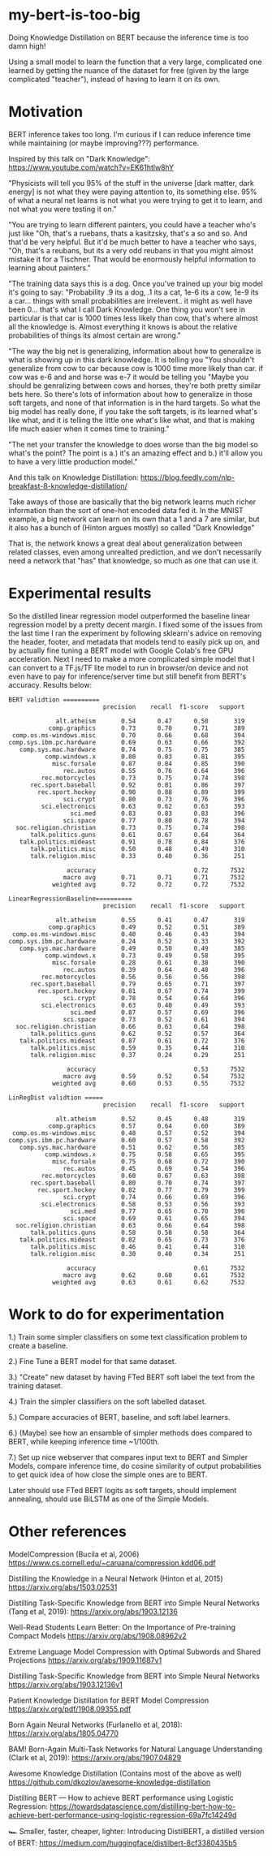 # my-bert-is-too-big
Doing Knowledge Distillation on BERT because the inference time is too damn high!

Using a small model to learn the function that a very large, complicated one learned by getting the nuance of the dataset for free (given by the large complicated "teacher"), instead of having to learn it on its own.


# Motivation
BERT inference takes too long. I'm curious if I can reduce inference time while maintaining (or maybe improving???) performance.

Inspired by this talk on "Dark Knowledge": https://www.youtube.com/watch?v=EK61htlw8hY

"Physicists will tell you 95% of the stuff in the universe [dark matter, dark energy] is not what they were paying attention to, its something else. 95% of what a neural net learns is not what you were trying to get it to learn, and not what you were testing it on."

"You are trying to learn different painters, you could have a teacher who's just like "Oh, that's a ruebans, thats a kasitzsky, that's a so and so. And that'd be very helpful. But it'd be much better to have a teacher who says, "Oh, that's a reubans, but its a very odd reubans in that you might almost mistake it for a Tischner. That would be enormously helpful information to learning about painters."

"The training data says this is a dog. Once you've trained up your big model it's going to say: "Probability .9 its a dog, .1 its a cat, 1e-6 its a cow, 1e-9 its a car... things with small probabilities are irrelevent.. it might as well have been 0... that's what I call Dark Knowledge. One thing you won't see in particular is that car is 1000 times less likely than cow, that's where almost all the knowledge is. Almost everything it knows is about the relative probabilities of things its almost certain are wrong."

"The way the big net is generalizing, information about how to generalize is what is showing up in this dark knowledge. It is telling you "You shouldn't generalize from cow to car because cow is 1000 time more likely than car. if cow was e-6 and and horse was e-7 it would be telling you "Maybe you should be genralizing between cows and horses, they're both pretty similar bets here. So there's lots of information about how to generalize in those soft targets, and none of that information is in the hard targets. So what the big model has really done, if you take the soft targets, is its learned what's like what, and it is telling the little one what's like what, and that is making life much easier when it comes time to training."

"The net your transfer the knowledge to does worse than the big model so what's the point? The point is a.) it's an amazing effect and b.) it'll allow you to have a very little production model."

And this talk on Knowledge Distillation: https://blog.feedly.com/nlp-breakfast-8-knowledge-distillation/

Take aways of those are basically that the big network learns much richer information than the sort of one-hot encoded data fed it.
In the MNIST example, a big network can learn on its own that a 1 and a 7 are similar, but it also has a bunch of (Hinton argues mostly) so called "Dark Knowledge"

That is, the network knows a great deal about generalization between related classes, even among unrealted prediction, and we don't necessarily need a network that "has" that knowledge, so much as one that can use it.

# Experimental results
So the distilled linear regression model outperformed the baseline linear regression model by a pretty decent margin. I fixed some of the issues from the last time I ran the experiment by following sklearn's advice on removing the header, footer, and metadata that models tend to easily pick up on, and by actually fine tuning a BERT model with Google Colab's free GPU acceleration. Next I need to make a more complicated simple model that I can convert to a TF.js/TF lite model to run in browser/on device and not even have to pay for inference/server time but still benefit from BERT's accuracy.
Results below:

```
BERT validtion ==========
                          precision    recall  f1-score   support

             alt.atheism       0.54      0.47      0.50       319
           comp.graphics       0.73      0.70      0.71       389
 comp.os.ms-windows.misc       0.70      0.66      0.68       394
comp.sys.ibm.pc.hardware       0.69      0.63      0.66       392
   comp.sys.mac.hardware       0.74      0.75      0.75       385
          comp.windows.x       0.80      0.83      0.81       395
            misc.forsale       0.87      0.84      0.85       390
               rec.autos       0.55      0.76      0.64       396
         rec.motorcycles       0.73      0.75      0.74       398
      rec.sport.baseball       0.92      0.81      0.86       397
        rec.sport.hockey       0.90      0.88      0.89       399
               sci.crypt       0.80      0.73      0.76       396
         sci.electronics       0.63      0.62      0.63       393
                 sci.med       0.83      0.83      0.83       396
               sci.space       0.77      0.80      0.78       394
  soc.religion.christian       0.73      0.75      0.74       398
      talk.politics.guns       0.61      0.67      0.64       364
   talk.politics.mideast       0.91      0.78      0.84       376
      talk.politics.misc       0.50      0.48      0.49       310
      talk.religion.misc       0.33      0.40      0.36       251

                accuracy                           0.72      7532
               macro avg       0.71      0.71      0.71      7532
            weighted avg       0.72      0.72      0.72      7532
```
```
LinearRegressionBaseline==========
                          precision    recall  f1-score   support

             alt.atheism       0.55      0.41      0.47       319
           comp.graphics       0.49      0.52      0.51       389
 comp.os.ms-windows.misc       0.40      0.46      0.43       394
comp.sys.ibm.pc.hardware       0.24      0.52      0.33       392
   comp.sys.mac.hardware       0.49      0.50      0.49       385
          comp.windows.x       0.73      0.49      0.58       395
            misc.forsale       0.28      0.61      0.38       390
               rec.autos       0.39      0.64      0.48       396
         rec.motorcycles       0.56      0.56      0.56       398
      rec.sport.baseball       0.79      0.65      0.71       397
        rec.sport.hockey       0.81      0.67      0.74       399
               sci.crypt       0.78      0.54      0.64       396
         sci.electronics       0.63      0.40      0.49       393
                 sci.med       0.87      0.57      0.69       396
               sci.space       0.73      0.52      0.61       394
  soc.religion.christian       0.66      0.63      0.64       398
      talk.politics.guns       0.62      0.52      0.57       364
   talk.politics.mideast       0.87      0.61      0.72       376
      talk.politics.misc       0.59      0.35      0.44       310
      talk.religion.misc       0.37      0.24      0.29       251

                accuracy                           0.53      7532
               macro avg       0.59      0.52      0.54      7532
            weighted avg       0.60      0.53      0.55      7532
```
```
LinRegDist validtion =====
                          precision    recall  f1-score   support

             alt.atheism       0.52      0.45      0.48       319
           comp.graphics       0.57      0.64      0.60       389
 comp.os.ms-windows.misc       0.48      0.57      0.52       394
comp.sys.ibm.pc.hardware       0.60      0.57      0.58       392
   comp.sys.mac.hardware       0.51      0.62      0.56       385
          comp.windows.x       0.75      0.58      0.65       395
            misc.forsale       0.75      0.68      0.72       390
               rec.autos       0.45      0.69      0.54       396
         rec.motorcycles       0.60      0.67      0.63       398
      rec.sport.baseball       0.80      0.70      0.74       397
        rec.sport.hockey       0.82      0.77      0.79       399
               sci.crypt       0.74      0.66      0.69       396
         sci.electronics       0.58      0.53      0.56       393
                 sci.med       0.77      0.65      0.70       396
               sci.space       0.69      0.61      0.65       394
  soc.religion.christian       0.63      0.66      0.64       398
      talk.politics.guns       0.58      0.58      0.58       364
   talk.politics.mideast       0.82      0.65      0.73       376
      talk.politics.misc       0.46      0.41      0.44       310
      talk.religion.misc       0.30      0.40      0.34       251

                accuracy                           0.61      7532
               macro avg       0.62      0.60      0.61      7532
            weighted avg       0.63      0.61      0.62      7532
```

# Work to do for experimentation
1.) Train some simpler classifiers on some text classification problem to create a baseline.

2.) Fine Tune a BERT model for that same dataset.

3.) "Create" new dataset by having FTed BERT soft label the text from the training dataset.

4.) Train the simpler classifiers on the soft labelled dataset.

5.) Compare accuracies of BERT, baseline, and soft label learners.

6.) (Maybe) see how an ensamble of simpler methods does compared to BERT, while keeping inference time ~1/100th.

7.) Set up nice webserver that compares input text to BERT and Simpler Models, compare inference time, do cosine similarity of output probabilities to get quick idea of how close the simple ones are to BERT.

Later should use FTed BERT logits as soft targets, should implement annealing, should use BiLSTM as one of the Simple Models.

# Other references
ModelCompression (Bucila et al, 2006)
https://www.cs.cornell.edu/~caruana/compression.kdd06.pdf

Distilling the Knowledge in a Neural Network (Hinton et al, 2015)
https://arxiv.org/abs/1503.02531

Distilling Task-Specific Knowledge from BERT into Simple Neural Networks (Tang et al, 2019):
https://arxiv.org/abs/1903.12136

Well-Read Students Learn Better: On the Importance of Pre-training Compact Models
https://arxiv.org/abs/1908.08962v2

Extreme Language Model Compression with Optimal Subwords and Shared Projections
https://arxiv.org/abs/1909.11687v1

Distilling Task-Specific Knowledge from BERT into Simple Neural Networks
https://arxiv.org/abs/1903.12136v1

Patient Knowledge Distillation for BERT Model Compression
https://arxiv.org/pdf/1908.09355.pdf

Born Again Neural Networks (Furlanello et al, 2018):
https://arxiv.org/abs/1805.04770

BAM! Born-Again Multi-Task Networks for Natural Language Understanding (Clark et al, 2019):
https://arxiv.org/abs/1907.04829

Awesome Knowledge Distillation (Contains most of the above as well)
https://github.com/dkozlov/awesome-knowledge-distillation

Distilling BERT — How to achieve BERT performance using Logistic Regression:
https://towardsdatascience.com/distilling-bert-how-to-achieve-bert-performance-using-logistic-regression-69a7fc14249d

🏎 Smaller, faster, cheaper, lighter: Introducing DistilBERT, a distilled version of BERT:
https://medium.com/huggingface/distilbert-8cf3380435b5

